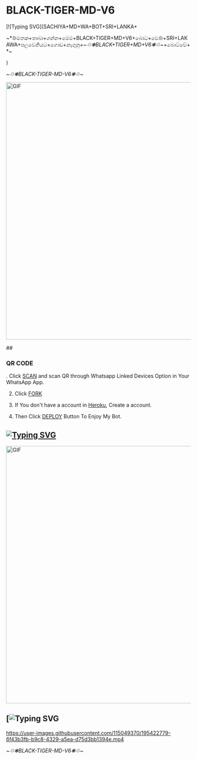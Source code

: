 # BLACK-TIGER-MD-V6


[![Typing SVG](SACHIYA+MD+WA+BOT+SRI+LANKA+ 

~*♲මතක+තාබා+ගන්න+මෙම+BLACK+TIGER+MD+V6+බොට+වෙ♲+SRI+LAKAWA+පලවෙනියට+ගොඩ+නැගුනූ+~*♲❃BLACK+TIGER+MD+V6❃♲*~+බොට්වේ+*~

)


~*♲❃BLACK-TIGER-MD-V6❃♲*~


<img src="https://i.imgur.com/XHhlqtK.jpeg" alt="GIF" width="700"/>

</p>
##

### QR CODE

. Click [SCAN](https://replit.com/@Slsachiya99/BLACK-TIGER-MD-V1-3?v=1) and scan QR through Whatsapp Linked Devices Option in Your WhatsApp App.


2. Click [FORK](https://github.com/Slsachiya99/BLACK-TIGER-MD-V6/fork)

3. If You don't have a account in [Heroku](https://signup.heroku.com/), Create a account.

4. Then Click [DEPLOY](https://heroku.com/deploy) Button To Enjoy My Bot.


## [![Typing SVG](https://readme-typing-svg.herokuapp.com?font=Rockstar-ExtraBold&color=F33A6A&lines=WELCOME+TO+BLACK+TIGER+MD+WA+BOT.;CREATED+BY+SACHIYA+TM;BEST+MULTIDEVICE+WA+BOT;THANKS+FOR+VISITING+MY+GIT)](https://git.io/typing-svg)



<img src="https://i.imgur.com/XHhlqtK.jpeg" alt="GIF" width="700"/>


## [![Typing SVG](https://readme-typing-svg.herokuapp.com?font=Rockstar-ExtraBold&color=F33A6A&lines=ආයුබොවන්+TO+BLACK+TIGER+MD+WA+BOT.;CREATED+BY+SACHIYA+TM;BEST+MULTIDEVICE+WA+BOT;THANKS+FOR+VISITING+MY+GIT+ඉතින්+කොහොමද😁+මොකද+කරන්නෙ)


https://user-images.githubusercontent.com/115049370/195422779-6f43b3fb-b9c8-4329-a5ea-d75d3bb1394e.mp4



~*♲❃BLACK-TIGER-MD-V6❃♲*~


